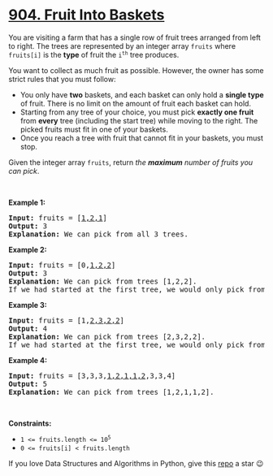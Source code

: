 # [904. Fruit Into Baskets][title]

<p>You are visiting a farm that has a single row of fruit trees arranged from left to right. The trees are represented by an integer array <code>fruits</code> where <code>fruits[i]</code> is the <strong>type</strong> of fruit the <code>i<sup>th</sup></code> tree produces.</p>
<p>You want to collect as much fruit as possible. However, the owner has some strict rules that you must follow:</p>
<ul>
<li>You only have <strong>two</strong> baskets, and each basket can only hold a <strong>single type</strong> of fruit. There is no limit on the amount of fruit each basket can hold.</li>
<li>Starting from any tree of your choice, you must pick <strong>exactly one fruit</strong> from <strong>every</strong> tree (including the start tree) while moving to the right. The picked fruits must fit in one of your baskets.</li>
<li>Once you reach a tree with fruit that cannot fit in your baskets, you must stop.</li>
</ul>
<p>Given the integer array <code>fruits</code>, return <em>the <strong>maximum</strong> number of fruits you can pick</em>.</p>
<p> </p>
<p><strong>Example 1:</strong></p>
<pre><strong>Input:</strong> fruits = [<u>1,2,1</u>]
<strong>Output:</strong> 3
<strong>Explanation:</strong> We can pick from all 3 trees.
</pre>
<p><strong>Example 2:</strong></p>
<pre><strong>Input:</strong> fruits = [0,<u>1,2,2</u>]
<strong>Output:</strong> 3
<strong>Explanation:</strong> We can pick from trees [1,2,2].
If we had started at the first tree, we would only pick from trees [0,1].
</pre>
<p><strong>Example 3:</strong></p>
<pre><strong>Input:</strong> fruits = [1,<u>2,3,2,2</u>]
<strong>Output:</strong> 4
<strong>Explanation:</strong> We can pick from trees [2,3,2,2].
If we had started at the first tree, we would only pick from trees [1,2].
</pre>
<p><strong>Example 4:</strong></p>
<pre><strong>Input:</strong> fruits = [3,3,3,<u>1,2,1,1,2</u>,3,3,4]
<strong>Output:</strong> 5
<strong>Explanation:</strong> We can pick from trees [1,2,1,1,2].
</pre>
<p> </p>
<p><strong>Constraints:</strong></p>
<ul>
<li><code>1 &lt;= fruits.length &lt;= 10<sup>5</sup></code></li>
<li><code>0 &lt;= fruits[i] &lt; fruits.length</code></li>
</ul>


If you love Data Structures and Algorithms in Python, give this [repo][me] a star :wink:

[title]: https://leetcode.com/problems/fruit-into-baskets
[me]: https://github.com/bumblebee211196/awesome-python-leetcode